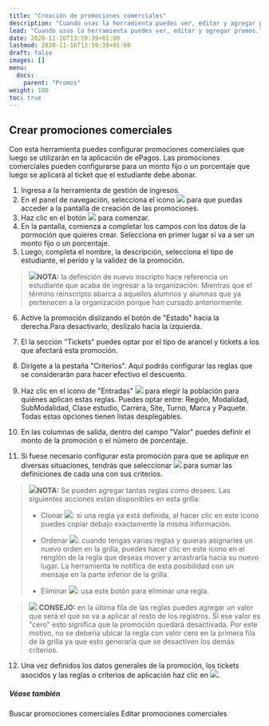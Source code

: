 ```yaml
---
title: "Creación de promociones comerciales"
description: "Cuando usas la herramienta puedes ver, editar y agregar promos."
lead: "Cuando usas la herramienta puedes ver, editar y agregar promos."
date: 2020-11-16T13:59:39+01:00
lastmod: 2020-11-16T13:59:39+01:00
draft: false
images: []
menu:
  docs:
    parent: "Promos"
weight: 100
toc: true
---
```


## Crear promociones comerciales
Con esta herramienta puedes configurar promociones comerciales que luego se utilizarán en la aplicación de ePagos. 
Las promociones comerciales pueden configurarse para un monto fijo o un porcentaje que luego se aplicará al ticket que el estudiante debe abonar.

1. Ingresa a la herramienta de gestión de ingresos.
2. En el panel de navegación, selecciona el icono ![](../Documents/Markdown%20Monster%20Weblog%20Posts/prom.png) para que puedas acceder a la pantalla de creación de las promociones. 
3. Haz clic en el botón ![](../Documents/Markdown%20Monster%20Weblog%20Posts/nueva.png) para comenzar.
4. En la pantalla, comienza a completar los campos con los datos de la pormoción que quieres crear. Selecciona en primer lugar si va a ser un monto fijo o un porcentaje.
5. Luego, completa el nombre, la descripción, selecciona el tipo de estudiante, el perído y la validez de la promoción.
> ![](../Documents/Markdown%20Monster%20Weblog%20Posts/note2.png)**NOTA:** la definición de nuevo inscripto hace referencia un estudiante que acaba de ingresar a la organización. Mientras que el término reinscripto abarca a aquellos alumnos y alumnas que ya pertenecen a la organización porque han cursado anteriormente.

6. Active la promoción dislizando el botón de "Estado" hacia la derecha.Para desactivarlo, deslízalo hacia la izquierda.

7. El la sección "Tickets" puedes optar por el tipo de arancel y tickets a los que afectará esta promoción.

8. Dirígete a la pestaña "Criterios". Aquí podrás configurar las reglas que se considerarán para hacer efectivo el descuento. 
9. Haz clic en el icono de "Entradas" ![](../Documents/Markdown%20Monster%20Weblog%20Posts/entrada.png) para elegir la población para quiénes aplican estas reglas. Puedes optar entre: Región, Modalidad, SubModalidad, Clase estudio, Carrera, Site, Turno, Marca y Paquete. Todas estas opciones tienen listas desplegables. 
10. En las columnas de salida, dentro del campo "Valor" puedes definir el monto de la promoción o el número de porcentaje.
11. Si fuese necesario configurar esta promoción para que se aplique en diversas situaciones, tendrás que seleccionar ![](../Documents/Markdown%20Monster%20Weblog%20Posts/agregar%20prom%20comercial.png) para sumar las definiciones de cada una con sus criterios.

> ![](file:///C:\Users\vbrue\Documents\Markdown%20Monster%20Weblog%20Posts\note2.png)**NOTA:** Se pueden agregar tantas reglas como desees. Las siguientes acciones están disponibles en esta grilla:
>
> - Clonar ![](../Documents/Markdown%20Monster%20Weblog%20Posts/clonar.png): si una regla ya está definida, al hacer clic en este icono puedes copiar debajo exactamente la misma información.
>
> - Ordenar ![](../Documents/Markdown%20Monster%20Weblog%20Posts/ordenar%20regla.png): cuando tengas varias reglas y quieras asignarles un nuevo orden en la grilla, puedes hacer clic en este ícono en el renglón de la regla que deseas mover y arrastrarla hacia su nuevo lugar. La herramienta te notifica de esta posibilidad con un mensaje en la parte inferior de la grilla.
>
> - Eliminar ![](../Documents/Markdown%20Monster%20Weblog%20Posts/eliminar.png): usa este botón para eliminar una regla.

> ![](file:///C:\Users\vbrue\Desktop\Imágenes\Gestionar%20enunciados\consejo.png) **CONSEJO:** en la última fila de las reglas puedes agregar un valor que será el que se va a aplicar al resto de los registros. Si ese valor es "cero" esto significa que la promoción quedará desactivada. Por este motivo, no se debería ubicar la regla con valor cero en la primera fila de la grilla ya que esto generaría que se desactiven los demás criterios.

12. Una vez definidos los datos generales de la promoción, los tickets asocidos y las reglas o criterios de aplicación haz clic en ![](../Desktop/Imágenes/Promociones%20comerciales/Guardar.png).

##### Véase también
Buscar promociones comerciales 
Editar promociones comerciales
